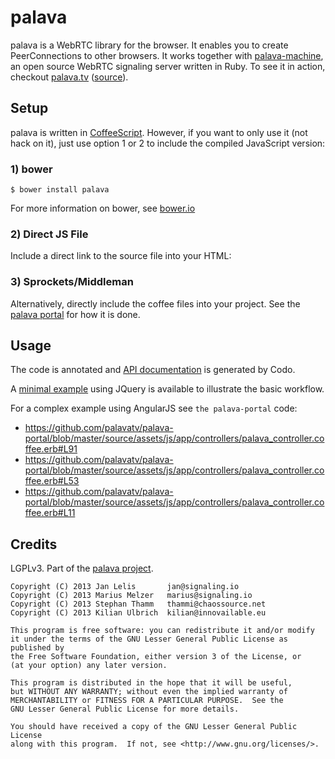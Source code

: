 # palava

palava is a WebRTC library for the browser. It enables you to create PeerConnections to other browsers. It works together with [palava-machine](https://github.com/palavatv/palava-machine), an open source WebRTC signaling server written in Ruby. To see it in action, checkout [palava.tv](https://palava.tv) ([source](https://github.com/palavatv/palava-portal)).

## Setup

palava is written in [CoffeeScript](http://coffeescript.org/). However, if you want to only use it (not hack on it), just use option 1 or 2 to include the compiled JavaScript version:

### 1) bower

    $ bower install palava

For more information on bower, see [bower.io](http://bower.io/)

### 2) Direct JS File

Include a direct link to the source file into your HTML:

<script src="https://assets.palava.tv/js/palava.min.js" type="text/javascript"></script>

### 3) Sprockets/Middleman

Alternatively, directly include the coffee files into your project. See the [palava portal](https://github.com/palavatv/palava-portal) for how it is done.


## Usage

The code is annotated and [API documentation](http://palavatv.github.io/) is
generated by Codo.

A [minimal example](https://gist.github.com/thammi/9005857) using JQuery is
available to illustrate the basic workflow.

For a complex example using AngularJS see `the palava-portal` code:

- https://github.com/palavatv/palava-portal/blob/master/source/assets/js/app/controllers/palava_controller.coffee.erb#L91
- https://github.com/palavatv/palava-portal/blob/master/source/assets/js/app/controllers/palava_controller.coffee.erb#L53
- https://github.com/palavatv/palava-portal/blob/master/source/assets/js/app/controllers/palava_controller.coffee.erb#L11


## Credits

LGPLv3. Part of the [palava project](https://palava.tv).

    Copyright (C) 2013 Jan Lelis       jan@signaling.io
    Copyright (C) 2013 Marius Melzer   marius@signaling.io
    Copyright (C) 2013 Stephan Thamm   thammi@chaossource.net
    Copyright (C) 2013 Kilian Ulbrich  kilian@innovailable.eu

    This program is free software: you can redistribute it and/or modify
    it under the terms of the GNU Lesser General Public License as published by
    the Free Software Foundation, either version 3 of the License, or
    (at your option) any later version.

    This program is distributed in the hope that it will be useful,
    but WITHOUT ANY WARRANTY; without even the implied warranty of
    MERCHANTABILITY or FITNESS FOR A PARTICULAR PURPOSE.  See the
    GNU Lesser General Public License for more details.

    You should have received a copy of the GNU Lesser General Public License
    along with this program.  If not, see <http://www.gnu.org/licenses/>.
